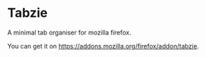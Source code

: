 # Tabzie

A minimal tab organiser for mozilla firefox.

You can get it on https://addons.mozilla.org/firefox/addon/tabzie.
